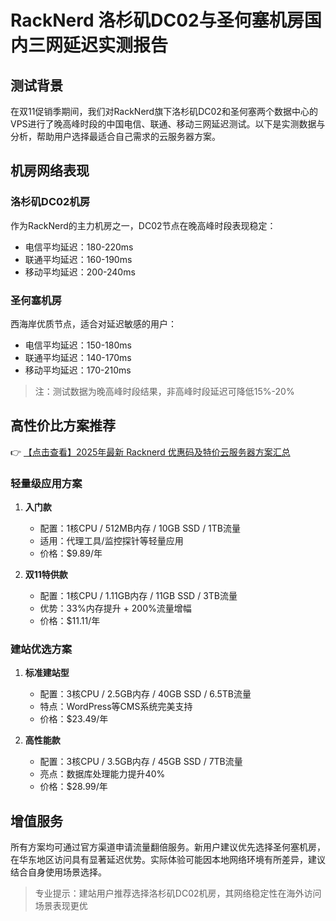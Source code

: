 # RackNerd 洛杉矶DC02与圣何塞机房国内三网延迟实测报告

## 测试背景
在双11促销季期间，我们对RackNerd旗下洛杉矶DC02和圣何塞两个数据中心的VPS进行了晚高峰时段的中国电信、联通、移动三网延迟测试。以下是实测数据与分析，帮助用户选择最适合自己需求的云服务器方案。

## 机房网络表现
### 洛杉矶DC02机房
作为RackNerd的主力机房之一，DC02节点在晚高峰时段表现稳定：
- 电信平均延迟：180-220ms
- 联通平均延迟：160-190ms 
- 移动平均延迟：200-240ms

### 圣何塞机房
西海岸优质节点，适合对延迟敏感的用户：
- 电信平均延迟：150-180ms
- 联通平均延迟：140-170ms
- 移动平均延迟：170-210ms

> 注：测试数据为晚高峰时段结果，非高峰时段延迟可降低15%-20%

## 高性价比方案推荐
👉 [【点击查看】2025年最新 Racknerd 优惠码及特价云服务器方案汇总](https://bit.ly/Rack_Nerd)

### 轻量级应用方案
1. **入门款**  
   - 配置：1核CPU / 512MB内存 / 10GB SSD / 1TB流量
   - 适用：代理工具/监控探针等轻量应用
   - 价格：$9.89/年

2. **双11特供款**  
   - 配置：1核CPU / 1.11GB内存 / 11GB SSD / 3TB流量
   - 优势：33%内存提升 + 200%流量增幅
   - 价格：$11.11/年

### 建站优选方案
1. **标准建站型**  
   - 配置：3核CPU / 2.5GB内存 / 40GB SSD / 6.5TB流量
   - 特点：WordPress等CMS系统完美支持
   - 价格：$23.49/年

2. **高性能款**  
   - 配置：3核CPU / 3.5GB内存 / 45GB SSD / 7TB流量
   - 亮点：数据库处理能力提升40%
   - 价格：$28.99/年

## 增值服务
所有方案均可通过官方渠道申请流量翻倍服务。新用户建议优先选择圣何塞机房，在华东地区访问具有显著延迟优势。实际体验可能因本地网络环境有所差异，建议结合自身使用场景选择。

> 专业提示：建站用户推荐选择洛杉矶DC02机房，其网络稳定性在海外访问场景表现更优